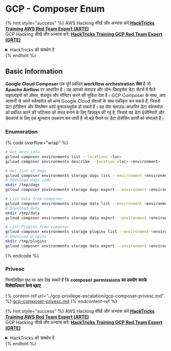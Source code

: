 # GCP - Composer Enum

{% hint style="success" %}
AWS Hacking सीखें और अभ्यास करें:<img src="/.gitbook/assets/image.png" alt="" data-size="line">[**HackTricks Training AWS Red Team Expert (ARTE)**](https://training.hacktricks.xyz/courses/arte)<img src="/.gitbook/assets/image.png" alt="" data-size="line">\
GCP Hacking सीखें और अभ्यास करें: <img src="/.gitbook/assets/image (2).png" alt="" data-size="line">[**HackTricks Training GCP Red Team Expert (GRTE)**<img src="/.gitbook/assets/image (2).png" alt="" data-size="line">](https://training.hacktricks.xyz/courses/grte)

<details>

<summary>HackTricks को समर्थन दें</summary>

* [**सदस्यता योजनाओं**](https://github.com/sponsors/carlospolop) की जाँच करें!
* **💬 [**Discord समूह**](https://discord.gg/hRep4RUj7f) या [**telegram समूह**](https://t.me/peass) में शामिल हों या हमें **Twitter** 🐦 पर **फॉलो करें** [**@hacktricks\_live**](https://twitter.com/hacktricks\_live)**.**
* **PRs सबमिट करके हैकिंग ट्रिक्स साझा करें** [**HackTricks**](https://github.com/carlospolop/hacktricks) और [**HackTricks Cloud**](https://github.com/carlospolop/hacktricks-cloud) github repos में।

</details>
{% endhint %}

## Basic Information

**Google Cloud Composer** एक पूर्ण प्रबंधित **workflow orchestration सेवा** है जो **Apache Airflow** पर आधारित है। यह आपको क्लाउड और ऑन-प्रिमाइसेस डेटा सेंटर्स में फैले पाइपलाइनों को ऑथर, शेड्यूल और मॉनिटर करने की सुविधा देता है। GCP Composer के साथ, आप आसानी से अपने वर्कफ्लोज़ को अन्य Google Cloud सेवाओं के साथ एकीकृत कर सकते हैं, जिससे डेटा इंटीग्रेशन और विश्लेषण कार्य कुशलतापूर्वक हो सकते हैं। यह सेवा क्लाउड-आधारित डेटा वर्कफ्लोज़ को प्रबंधित करने की जटिलता को सरल बनाने के लिए डिज़ाइन की गई है, जिससे यह डेटा इंजीनियरों और डेवलपर्स के लिए एक मूल्यवान उपकरण बन जाती है जो बड़े पैमाने पर डेटा प्रोसेसिंग कार्यों को संभालते हैं।

### Enumeration

{% code overflow="wrap" %}
```bash
# Get envs info
gcloud composer environments list --locations <loc>
gcloud composer environments describe --location <loc> <environment>

# Get list of dags
gcloud composer environments storage dags list --environment <environment> --location <loc>
# Download dags code
mkdir /tmp/dags
gcloud composer environments storage dags export --environment <environment> --location <loc> --destination /tmp/dags

# List Data from composer
gcloud composer environments storage data list --environment <environment> --location <loc>
# Download data
mkdir /tmp/data
gcloud composer environments storage data export --environment <environment> --location <loc> --destination /tmp/data

# List Plugins from composer
gcloud composer environments storage plugins list --environment <environment> --location <loc>
# Download plugins
mkdir /tmp/plugins
gcloud composer environments storage data export --environment <environment> --location <loc> --destination /tmp/plugins
```
{% endcode %}

### Privesc

निम्नलिखित पृष्ठ पर आप देख सकते हैं कि **composer permissions का उपयोग करके विशेषाधिकार कैसे बढ़ाएं**:

{% content-ref url="../gcp-privilege-escalation/gcp-composer-privesc.md" %}
[gcp-composer-privesc.md](../gcp-privilege-escalation/gcp-composer-privesc.md)
{% endcontent-ref %}

{% hint style="success" %}
AWS Hacking सीखें और अभ्यास करें:<img src="/.gitbook/assets/image.png" alt="" data-size="line">[**HackTricks Training AWS Red Team Expert (ARTE)**](https://training.hacktricks.xyz/courses/arte)<img src="/.gitbook/assets/image.png" alt="" data-size="line">\
GCP Hacking सीखें और अभ्यास करें: <img src="/.gitbook/assets/image (2).png" alt="" data-size="line">[**HackTricks Training GCP Red Team Expert (GRTE)**<img src="/.gitbook/assets/image (2).png" alt="" data-size="line">](https://training.hacktricks.xyz/courses/grte)

<details>

<summary>HackTricks को समर्थन दें</summary>

* [**subscription plans**](https://github.com/sponsors/carlospolop) देखें!
* **शामिल हों** 💬 [**Discord group**](https://discord.gg/hRep4RUj7f) या [**telegram group**](https://t.me/peass) या **हमें** **Twitter** 🐦 पर **फॉलो करें** [**@hacktricks\_live**](https://twitter.com/hacktricks\_live)**.**
* **हैकिंग ट्रिक्स साझा करें** [**HackTricks**](https://github.com/carlospolop/hacktricks) और [**HackTricks Cloud**](https://github.com/carlospolop/hacktricks-cloud) github repos में PRs सबमिट करके।

</details>
{% endhint %}
